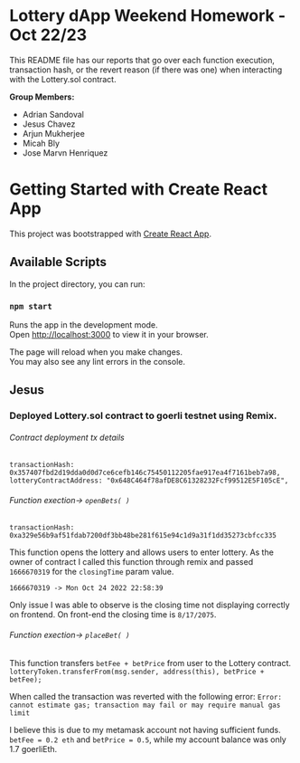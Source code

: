 # Lottery dApp Weekend Homework - Oct 22/23

This README file has our reports that go over each function execution, transaction hash, or the revert reason (if there was one) when 
interacting with the Lottery.sol contract.

**Group Members:**

- Adrian Sandoval
- Jesus Chavez
- Arjun Mukherjee
- Micah Bly
- Jose Marvn Henriquez


# Getting Started with Create React App

This project was bootstrapped with [Create React App](https://github.com/facebook/create-react-app).

## Available Scripts

In the project directory, you can run:

### `npm start`

Runs the app in the development mode.\
Open [http://localhost:3000](http://localhost:3000) to view it in your browser.

The page will reload when you make changes.\
You may also see any lint errors in the console.


## Jesus

### Deployed Lottery.sol contract to goerli testnet using Remix.

###### Contract deployment tx details
```
transactionHash: 0x357407fbd2d19dda0d0d7ce6cefb146c75450112205fae917ea4f7161beb7a98,
lotteryContractAddress: "0x648C464f78afDE8C61328232Fcf99512E5F105cE",
```

###### Function exection-> `openBets( )`
```
transactionHash: 0xa329e56b9af51fdab7200df3bb48be281f615e94c1d9a31f1dd35273cbfcc335
```

This function opens the lottery and allows users to enter lottery. As the owner of contract I called this function through remix and passed `1666670319` for the `closingTime` param value. 

`1666670319 -> Mon Oct 24 2022 22:58:39`

Only issue I was able to observe is the closing time not displaying correctly on frontend. On front-end the closing time is `8/17/2075`.


###### Function exection-> `placeBet( )`

This function transfers `betFee + betPrice` from user to the Lottery contract.
`lotteryToken.transferFrom(msg.sender, address(this), betPrice + betFee);`

When called the transaction was reverted with the following error: 
`Error: cannot estimate gas; transaction may fail or may require manual gas limit`

I believe this is due to my metamask account not having sufficient funds. 
`betFee = 0.2 eth` and `betPrice = 0.5`, while my account balance was only 1.7 goerliEth.
